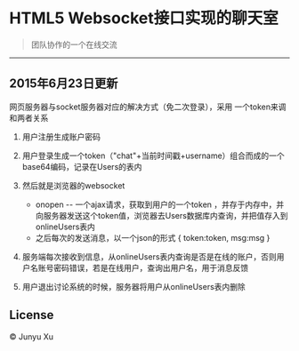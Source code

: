 # HTML5 Websocket接口实现的聊天室


> 团队协作的一个在线交流

--------------------------------
## 2015年6月23日更新

网页服务器与socket服务器对应的解决方式（免二次登录），采用 一个token来调和两者关系 


1. 用户注册生成账户密码
2. 用户登录生成一个token（"chat"+当前时间戳+username）组合而成的一个base64编码，记录在Users的表内
3. 然后就是浏览器的websocket
	* onopen -- 一个ajax请求，获取到用户的一个token ，并存于内存中，并向服务器发送这个token值，浏览器去Users数据库内查询，并把值存入到onlineUsers表内
	* 之后每次的发送消息，以一个json的形式 
	{
		token:token,
		msg:msg
	}

4. 服务端每次接收到信息，从onlineUsers表内查询是否是在线的账户，否则用户名账号密码错误，若是在线用户，查询出用户名，用于消息反馈
5. 用户退出讨论系统的时候，服务器将用户从onlineUsers表内删除

## License

© Junyu Xu
